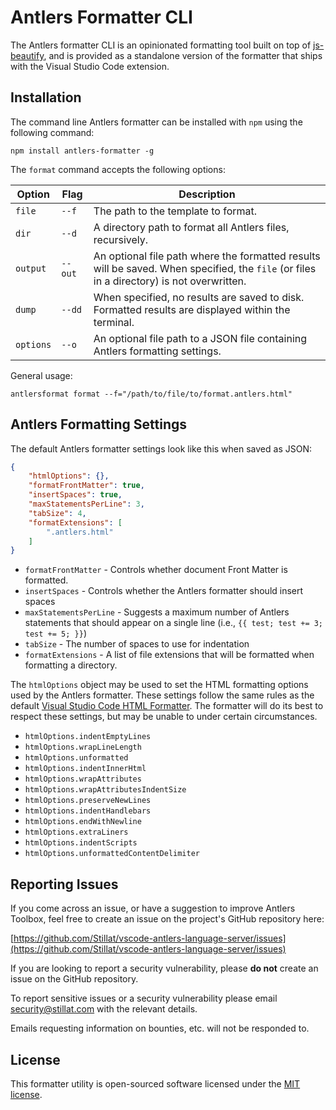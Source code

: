 # Antlers Formatter CLI

The Antlers formatter CLI is an opinionated formatting tool built on top of [js-beautify](https://github.com/beautify-web/js-beautify), and is provided as a standalone version of the formatter that ships with the Visual Studio Code extension.

## Installation

The command line Antlers formatter can be installed with `npm` using the following command:

```
npm install antlers-formatter -g
```

The `format` command accepts the following options:

| Option | Flag | Description |
|---|---|--|
| `file` | `--f` | The path to the template to format. |
| `dir` | `--d` | A directory path to format all Antlers files, recursively. |
| `output` | `--out` | An optional file path where the formatted results will be saved. When specified, the `file` (or files in a directory) is not overwritten. |
| `dump` | `--dd` | When specified, no results are saved to disk. Formatted results are displayed within the terminal. |
| `options` | `--o` | An optional file path to a JSON file containing Antlers formatting settings. |

General usage:

```
antlersformat format --f="/path/to/file/to/format.antlers.html"
```

## Antlers Formatting Settings

The default Antlers formatter settings look like this when saved as JSON:

```json
{
    "htmlOptions": {},
    "formatFrontMatter": true,
    "insertSpaces": true,
    "maxStatementsPerLine": 3,
    "tabSize": 4,
    "formatExtensions": [
        ".antlers.html"
    ]
}
```

* `formatFrontMatter` - Controls whether document Front Matter is formatted.
* `insertSpaces` - Controls whether the Antlers formatter should insert spaces
* `maxStatementsPerLine` - Suggests a maximum number of Antlers statements that should appear on a single line (i.e., `{{ test; test += 3; test += 5; }}`)
* `tabSize` - The number of spaces to use for indentation
* `formatExtensions` - A list of file extensions that will be formatted when formatting a directory.

The `htmlOptions` object may be used to set the HTML formatting options used by the Antlers formatter. These settings follow the same rules as the default [Visual Studio Code HTML Formatter](https://code.visualstudio.com/docs/languages/html#_formatting). The formatter will do its best to respect these settings, but may be unable to under certain circumstances.

* `htmlOptions.indentEmptyLines`
* `htmlOptions.wrapLineLength`
* `htmlOptions.unformatted`
* `htmlOptions.indentInnerHtml`
* `htmlOptions.wrapAttributes`
* `htmlOptions.wrapAttributesIndentSize`
* `htmlOptions.preserveNewLines`
* `htmlOptions.indentHandlebars`
* `htmlOptions.endWithNewline`
* `htmlOptions.extraLiners`
* `htmlOptions.indentScripts`
* `htmlOptions.unformattedContentDelimiter`

## Reporting Issues

If you come across an issue, or have a suggestion to improve Antlers Toolbox, feel free to create an issue on the project's GitHub repository here:

[https://github.com/Stillat/vscode-antlers-language-server/issues](https://github.com/Stillat/vscode-antlers-language-server/issues)

If you are looking to report a security vulnerability, please **do not** create an issue on the GitHub repository.

To report sensitive issues or a security vulnerability please email [security@stillat.com](mailto:security@stillat.com) with the relevant details.

Emails requesting information on bounties, etc. will not be responded to.

## License

This formatter utility is open-sourced software licensed under the [MIT license](https://opensource.org/licenses/MIT).
